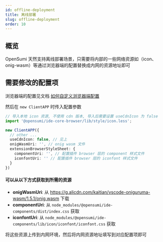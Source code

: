 ```yaml
---
id: offline-deployment
title: 离线部署
slug: offline-deployment
order: 10
---
```


## 概览
OpenSumi 天然支持离线部署场景，只需要将内部的一些网络资源如（icon、onig-wasm）等通过浏览器端的配置替换成内网的资源地址即可

## 需要修改的配置项
浏览器端的配置见文档 [如何自定义浏览器端配置](https://opensumi.com/zh/docs/integrate/universal-integrate-case/custom-config#%E6%B5%8F%E8%A7%88%E5%99%A8%E7%AB%AF%E9%85%8D%E7%BD%AE)

然后在 `new ClientAPP` 时传入配置参数

```typescript
// 导入本地 icon 资源, 不使用 cdn 版本, 导入后需要设置 useCdnIcon 为 false
import '@opensumi/ide-core-browser/lib/style/icon.less';

new ClientAPP({
  // other ...
  useCdnIcon: false, // 见上
  onigWasmUri: '', // onig wasm 文件
  extensionBrowserStyleSheet: {
    componentUri: '', // 配置插件 browser 层的 component 样式文件
    iconfontUri: '' // 配置插件 browser 层的 iconfont 样式文件
  }
})
```

#### 可以从以下方式获取到所需的资源
- **onigWasmUri**: 从 https://g.alicdn.com/kaitian/vscode-oniguruma-wasm/1.5.1/onig.wasm 下载
- **componentUri**: 从 `node_modules/@opensumi/ide-components/dist/index.css` 获取
- **iconfontUri**: 从 `node_modules/@opensumi/ide-components/lib/icon/iconfont/iconfont.css` 获取

将这些资源上传到内网环境，然后将内网资源地址填写到对应配置项即可
